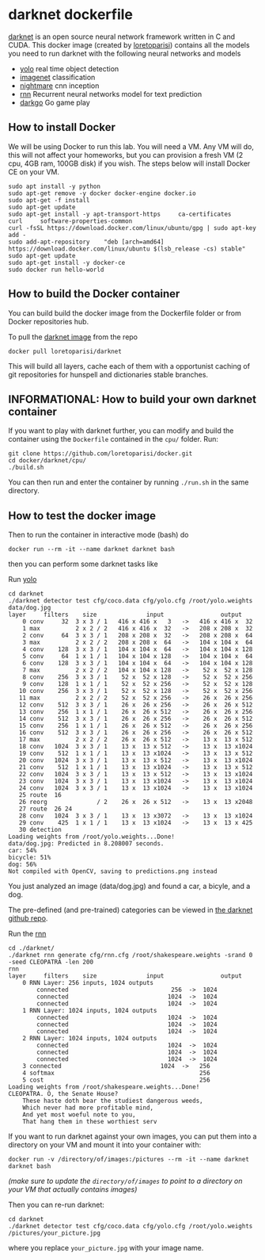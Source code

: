 # darknet dockerfile
[darknet](http://pjreddie.com/darknet/) is an open source neural network framework written in C and CUDA. This docker image (created by [loretoparisi](https://github.com/loretoparisi/docker/tree/master/darknet)) contains all the models you need to run darknet with the following neural networks and models

- [yolo](http://pjreddie.com/darknet/yolo/) real time object detection
- [imagenet](http://pjreddie.com/darknet/imagenet/) classification
- [nightmare](http://pjreddie.com/darknet/nightmare/) cnn inception
- [rnn](http://pjreddie.com/darknet/rnns-in-darknet/) Recurrent neural networks model for text prediction
- [darkgo](http://pjreddie.com/darknet/darkgo-go-in-darknet/) Go game play

## How to install Docker

We will be using Docker to run this lab. You will need a VM. Any VM will do, this will not affect your homeworks, but you can provision a fresh VM (2 cpu, 4GB ram, 100GB disk) if you wish. The steps below will install Docker CE on your VM.

```
sudo apt install -y python
sudo apt-get remove -y docker docker-engine docker.io
sudo apt-get -f install
sudo apt-get update
sudo apt-get install -y apt-transport-https     ca-certificates     curl     software-properties-common
curl -fsSL https://download.docker.com/linux/ubuntu/gpg | sudo apt-key add -
sudo add-apt-repository    "deb [arch=amd64] https://download.docker.com/linux/ubuntu $(lsb_release -cs) stable"
sudo apt-get update
sudo apt-get install -y docker-ce
sudo docker run hello-world
```

## How to build the Docker container
You can build build the docker image from the Dockerfile folder or from Docker repositories hub.

To pull the [darknet image](https://store.docker.com/community/images/loretoparisi/darknet) from the repo

```
docker pull loretoparisi/darknet
```

This will build all layers, cache each of them with a opportunist caching of git repositories for hunspell and dictionaries stable branches.

## INFORMATIONAL: How to build your own darknet container
If you want to play with darknet further, you can modify and build the container using the `Dockerfile` contained in the `cpu/` folder. Run:

```
git clone https://github.com/loretoparisi/docker.git
cd docker/darknet/cpu/
./build.sh
```

You can then run and enter the container by running
`./run.sh` in the same directory.

## How to test the docker image

Then to run the container in interactive mode (bash) do

```
docker run --rm -it --name darknet darknet bash
```

then you can perform some darknet tasks like

Run [yolo](http://pjreddie.com/darknet/yolo/)

```
cd darknet
./darknet detector test cfg/coco.data cfg/yolo.cfg /root/yolo.weights data/dog.jpg
layer     filters    size              input                output
    0 conv     32  3 x 3 / 1   416 x 416 x   3   ->   416 x 416 x  32
    1 max          2 x 2 / 2   416 x 416 x  32   ->   208 x 208 x  32
    2 conv     64  3 x 3 / 1   208 x 208 x  32   ->   208 x 208 x  64
    3 max          2 x 2 / 2   208 x 208 x  64   ->   104 x 104 x  64
    4 conv    128  3 x 3 / 1   104 x 104 x  64   ->   104 x 104 x 128
    5 conv     64  1 x 1 / 1   104 x 104 x 128   ->   104 x 104 x  64
    6 conv    128  3 x 3 / 1   104 x 104 x  64   ->   104 x 104 x 128
    7 max          2 x 2 / 2   104 x 104 x 128   ->    52 x  52 x 128
    8 conv    256  3 x 3 / 1    52 x  52 x 128   ->    52 x  52 x 256
    9 conv    128  1 x 1 / 1    52 x  52 x 256   ->    52 x  52 x 128
   10 conv    256  3 x 3 / 1    52 x  52 x 128   ->    52 x  52 x 256
   11 max          2 x 2 / 2    52 x  52 x 256   ->    26 x  26 x 256
   12 conv    512  3 x 3 / 1    26 x  26 x 256   ->    26 x  26 x 512
   13 conv    256  1 x 1 / 1    26 x  26 x 512   ->    26 x  26 x 256
   14 conv    512  3 x 3 / 1    26 x  26 x 256   ->    26 x  26 x 512
   15 conv    256  1 x 1 / 1    26 x  26 x 512   ->    26 x  26 x 256
   16 conv    512  3 x 3 / 1    26 x  26 x 256   ->    26 x  26 x 512
   17 max          2 x 2 / 2    26 x  26 x 512   ->    13 x  13 x 512
   18 conv   1024  3 x 3 / 1    13 x  13 x 512   ->    13 x  13 x1024
   19 conv    512  1 x 1 / 1    13 x  13 x1024   ->    13 x  13 x 512
   20 conv   1024  3 x 3 / 1    13 x  13 x 512   ->    13 x  13 x1024
   21 conv    512  1 x 1 / 1    13 x  13 x1024   ->    13 x  13 x 512
   22 conv   1024  3 x 3 / 1    13 x  13 x 512   ->    13 x  13 x1024
   23 conv   1024  3 x 3 / 1    13 x  13 x1024   ->    13 x  13 x1024
   24 conv   1024  3 x 3 / 1    13 x  13 x1024   ->    13 x  13 x1024
   25 route  16
   26 reorg              / 2    26 x  26 x 512   ->    13 x  13 x2048
   27 route  26 24
   28 conv   1024  3 x 3 / 1    13 x  13 x3072   ->    13 x  13 x1024
   29 conv    425  1 x 1 / 1    13 x  13 x1024   ->    13 x  13 x 425
   30 detection
Loading weights from /root/yolo.weights...Done!
data/dog.jpg: Predicted in 8.208007 seconds.
car: 54%
bicycle: 51%
dog: 56%
Not compiled with OpenCV, saving to predictions.png instead
```
You just analyzed an image (data/dog.jpg) and found a car, a bicyle, and a dog.

The pre-defined (and pre-trained) categories can be viewed in [the darknet github repo](https://github.com/pjreddie/darknet/blob/master/examples/yolo.c).

Run the [rnn](http://pjreddie.com/darknet/rnns-in-darknet/)

```
cd ./darknet/
./darknet rnn generate cfg/rnn.cfg /root/shakespeare.weights -srand 0 -seed CLEOPATRA -len 200 
rnn
layer     filters    size              input                output
    0 RNN Layer: 256 inputs, 1024 outputs
		connected                             256  ->  1024
		connected                            1024  ->  1024
		connected                            1024  ->  1024
    1 RNN Layer: 1024 inputs, 1024 outputs
		connected                            1024  ->  1024
		connected                            1024  ->  1024
		connected                            1024  ->  1024
    2 RNN Layer: 1024 inputs, 1024 outputs
		connected                            1024  ->  1024
		connected                            1024  ->  1024
		connected                            1024  ->  1024
    3 connected                            1024  ->   256
    4 softmax                                         256
    5 cost                                            256
Loading weights from /root/shakespeare.weights...Done!
CLEOPATRA. O, the Senate House?
    These haste doth bear the studiest dangerous weeds,
    Which never had more profitable mind,
    And yet most woeful note to you,
    That hang them in these worthiest serv
```

If you want to run darknet against your own images, you can put them into a directory on your VM and mount it into your container with:

```
docker run -v /directory/of/images:/pictures --rm -it --name darknet darknet bash
```

*(make sure to update the `directory/of/images` to point to a directory on your VM that actually contains images)*

Then you can re-run darknet:

```
cd darknet
./darknet detector test cfg/coco.data cfg/yolo.cfg /root/yolo.weights /pictures/your_picture.jpg
```
where you replace `your_picture.jpg` with your image name.
